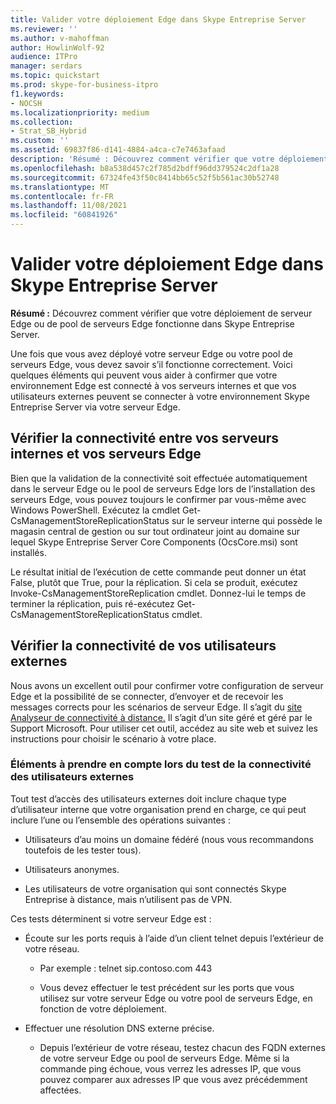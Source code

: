 ```yaml
---
title: Valider votre déploiement Edge dans Skype Entreprise Server
ms.reviewer: ''
ms.author: v-mahoffman
author: HowlinWolf-92
audience: ITPro
manager: serdars
ms.topic: quickstart
ms.prod: skype-for-business-itpro
f1.keywords:
- NOCSH
ms.localizationpriority: medium
ms.collection:
- Strat_SB_Hybrid
ms.custom: ''
ms.assetid: 69837f86-d141-4884-a4ca-c7e7463afaad
description: 'Résumé : Découvrez comment vérifier que votre déploiement de serveur Edge ou de pool de serveurs Edge fonctionne dans Skype Entreprise Server.'
ms.openlocfilehash: b8a538d457c2f785d2bdff96dd379524c2df1a28
ms.sourcegitcommit: 67324fe43f50c8414bb65c52f5b561ac30b52748
ms.translationtype: MT
ms.contentlocale: fr-FR
ms.lasthandoff: 11/08/2021
ms.locfileid: "60841926"
---
```

# <a name="validate-your-edge-deployment-in-skype-for-business-server"></a>Valider votre déploiement Edge dans Skype Entreprise Server
 
**Résumé :** Découvrez comment vérifier que votre déploiement de serveur Edge ou de pool de serveurs Edge fonctionne dans Skype Entreprise Server.
  
Une fois que vous avez déployé votre serveur Edge ou votre pool de serveurs Edge, vous devez savoir s’il fonctionne correctement. Voici quelques éléments qui peuvent vous aider à confirmer que votre environnement Edge est connecté à vos serveurs internes et que vos utilisateurs externes peuvent se connecter à votre environnement Skype Entreprise Server via votre serveur Edge.
  
## <a name="verify-connectivity-between-your-internal-servers-and-your-edge-servers"></a>Vérifier la connectivité entre vos serveurs internes et vos serveurs Edge

Bien que la validation de la connectivité soit effectuée automatiquement dans le serveur Edge ou le pool de serveurs Edge lors de l’installation des serveurs Edge, vous pouvez toujours le confirmer par vous-même avec Windows PowerShell. Exécutez la cmdlet Get-CsManagementStoreReplicationStatus sur le serveur interne qui possède le magasin central de gestion ou sur tout ordinateur joint au domaine sur lequel Skype Entreprise Server Core Components (OcsCore.msi) sont installés.
  
Le résultat initial de l’exécution de cette commande peut donner un état False, plutôt que True, pour la réplication. Si cela se produit, exécutez Invoke-CsManagementStoreReplication cmdlet. Donnez-lui le temps de terminer la réplication, puis ré-exécutez Get-CsManagementStoreReplicationStatus cmdlet.
  
## <a name="verify-connectivity-for-your-external-users"></a>Vérifier la connectivité de vos utilisateurs externes

Nous avons un excellent outil pour confirmer votre configuration de serveur Edge et la possibilité de se connecter, d’envoyer et de recevoir les messages corrects pour les scénarios de serveur Edge. Il s’agit du [site Analyseur de connectivité à distance.](https://testconnectivity.microsoft.com/) Il s’agit d’un site géré et géré par le Support Microsoft. Pour utiliser cet outil, accédez au site web et suivez les instructions pour choisir le scénario à votre place.
  
### <a name="things-to-consider-when-testing-external-user-connectivity"></a>Éléments à prendre en compte lors du test de la connectivité des utilisateurs externes

Tout test d’accès des utilisateurs externes doit inclure chaque type d’utilisateur interne que votre organisation prend en charge, ce qui peut inclure l’une ou l’ensemble des opérations suivantes :
  
- Utilisateurs d’au moins un domaine fédéré (nous vous recommandons toutefois de les tester tous).
    
- Utilisateurs anonymes.
    
- Les utilisateurs de votre organisation qui sont connectés Skype Entreprise à distance, mais n’utilisent pas de VPN.
    
Ces tests déterminent si votre serveur Edge est :
  
- Écoute sur les ports requis à l’aide d’un client telnet depuis l’extérieur de votre réseau.
    
  - Par exemple : telnet sip.contoso.com 443
    
  - Vous devez effectuer le test précédent sur les ports que vous utilisez sur votre serveur Edge ou votre pool de serveurs Edge, en fonction de votre déploiement.
    
- Effectuer une résolution DNS externe précise.
    
  - Depuis l’extérieur de votre réseau, testez chacun des FQDN externes de votre serveur Edge ou pool de serveurs Edge. Même si la commande ping échoue, vous verrez les adresses IP, que vous pouvez comparer aux adresses IP que vous avez précédemment affectées.
    


